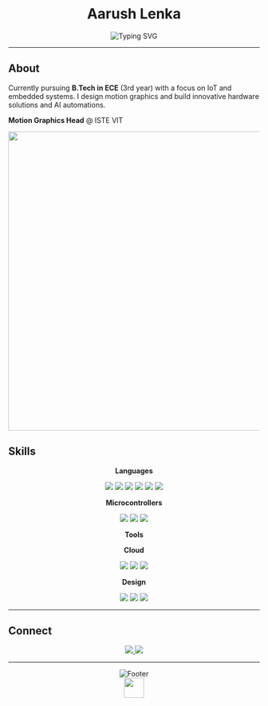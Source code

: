 <div align="center">

# Aarush Lenka

<img src="https://readme-typing-svg.demolab.com?font=JetBrains+Mono&weight=400&size=18&duration=3000&pause=1000&color=6C7B7F&center=true&vCenter=true&width=500&lines=Embedded+Systems;IoT;VLSI;AI Automation;Motion+Graphics;" alt="Typing SVG" />

</div>

---

## About

Currently pursuing **B.Tech in ECE** (3rd year) with a focus on IoT and embedded systems. I design motion graphics and build innovative hardware solutions and AI automations.

**Motion Graphics Head** @ ISTE VIT

<div align="center">
<img src="https://user-images.githubusercontent.com/74038190/212284100-561aa473-3905-4a80-b561-0d28506553ee.gif" width="600">
</div>

## Skills

<div align="center">



**Languages**

<img src="https://img.shields.io/badge/C-00599C?style=flat-square&logo=c&logoColor=white" />
<img src="https://img.shields.io/badge/C++-00599C?style=flat-square&logo=cplusplus&logoColor=white" />
<img src="https://img.shields.io/badge/Python-3776AB?style=flat-square&logo=python&logoColor=white" />
<img src="https://img.shields.io/badge/Java-E34F26?style=flat-square&logo=java&logoColor=black" />
<img src="https://img.shields.io/badge/Verilog-ffffff?style=flat-square&logo=verilog5&logoColor=white" />
<img src="https://img.shields.io/badge/Assembly-f33345?style=flat-square&logo=css3&logoColor=white" />


**Microcontrollers**

<img src="https://img.shields.io/badge/ESP32-000000?style=flat-square&logo=espressif&logoColor=white" />
<img src="https://img.shields.io/badge/ESP8266-000000?style=flat-square&logo=espressif&logoColor=white" />
<img src="https://img.shields.io/badge/Arduino-00979D?style=flat-square&logo=Arduino&logoColor=white" />

**Tools**

**Cloud**

<img src="https://img.shields.io/badge/Firebase-FFCA28?style=flat-square&logo=firebase&logoColor=black" />
<img src="https://img.shields.io/badge/Blynk-23C48E?style=flat-square&logo=blynk&logoColor=white" />
<img src="https://img.shields.io/badge/Supabase-23e48E?style=flat-square&logo=blynk&logoColor=white" />


**Design**

<img src="https://img.shields.io/badge/After%20Effects-9999FF?style=flat-square&logo=Adobe%20After%20Effects&logoColor=white" />
<img src="https://img.shields.io/badge/Blender-F5792A?style=flat-square&logo=blender&logoColor=white" />
<img src="https://img.shields.io/badge/Figma-a3d458?style=flat-square&logo=figma&logoColor=white" />


</div>

---

## Connect

<div align="center">

<a href="https://linkedin.com/in/aarush-lenka-11235813fb/">
<img src="https://img.shields.io/badge/LinkedIn-0077B5?style=flat-square&logo=linkedin&logoColor=white" />
</a>
<a href="mailto:lenkaaarush@gmail.com">
<img src="https://img.shields.io/badge/Email-D14836?style=flat-square&logo=gmail&logoColor=white" />
</a>


</div>

---

<div align="center">
<img src="https://readme-typing-svg.demolab.com?font=JetBrains+Mono&weight=300&size=16&duration=4000&pause=1000&color=6C7B7F&center=true&vCenter=true&width=600&lines=Building+the+intersection+of+technology+and+creativity" alt="Footer" />
</div>

<div align="center">
<img src="https://raw.githubusercontent.com/innng/innng/master/assets/kyubey.gif" height="40" />
</div>